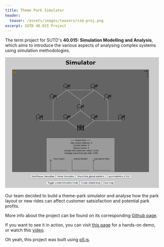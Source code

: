 ```yaml
---
title: Theme Park Simulator
header:
  teaser: /assets/images/teasers/sim-proj.png
excerpt: SUTD 40.015 Project
---
```


The term project for SUTD's **40.015: Simulation Modelling and Analysis**, which aims to introduce the various aspects of analysing complex systems using simulation methodologies.

![project image](/assets/images/sim-proj.png)

Our team decided to build a theme-park simulator and analyse how the park layout or new rides can affect customer satsisfaction and potential park profits.

More info about the project can be found on its corresponding [Github page](https://github.com/Mickey1356/sim_project).

If you want to see it in action, you can visit [this page](mickey1356.github.io/sim_project) for a hands-on demo, or watch this [video](https://www.youtube.com/watch?v=8OWnYG8p9ls).

Oh yeah, this project was built using [p5.js](https://p5js.org/).

